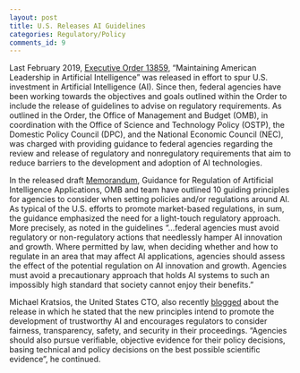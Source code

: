 ```yaml
---
layout: post
title: U.S. Releases AI Guidelines
categories: Regulatory/Policy
comments_id: 9
---
```


Last February 2019, [Executive Order 13859](https://www.federalregister.gov/documents/2019/02/14/2019-02544/maintaining-american-leadership-in-artificial-intelligence), “Maintaining American Leadership in Artificial Intelligence” was released in effort to spur U.S. investment in Artificial Intelligence (AI).  Since then, federal agencies have been working towards the objectives and goals outlined within the Order to include the release of guidelines to advise on regulatory requirements.  As outlined in the Order, the Office of Management and Budget (OMB), in coordination with the Office of Science and Technology Policy (OSTP), the Domestic Policy Council (DPC), and the National Economic Council (NEC), was charged with providing guidance to federal agencies regarding the review and release of regulatory and nonregulatory requirements that aim to reduce barriers to the development and adoption of AI technologies.

In the released draft [Memorandum](https://www.whitehouse.gov/wp-content/uploads/2020/01/Draft-OMB-Memo-on-Regulation-of-AI-1-7-19.pdf), Guidance for Regulation of Artificial Intelligence Applications, OMB and team have outlined 10 guiding principles for agencies to consider when setting policies and/or regulations around AI.  As typical of the U.S. efforts to promote market-based regulations, in sum, the guidance emphasized the need for a light-touch regulatory approach.  More precisely, as noted in the guidelines “…federal agencies must avoid regulatory or non-regulatory actions that needlessly hamper AI innovation and growth. Where permitted by law, when deciding whether and how to regulate in an area that may affect AI applications, agencies should assess the effect of the potential regulation on AI innovation and growth. Agencies must avoid a precautionary approach that holds AI systems to such an impossibly high standard that society cannot enjoy their benefits.”

Michael Kratsios, the United States CTO, also recently [blogged](https://www.whitehouse.gov/articles/ai-that-reflects-american-values/) about the release in which he stated that the new principles intend to promote the development of trustworthy AI and encourages regulators to consider fairness, transparency, safety, and security in their proceedings. “Agencies should also pursue verifiable, objective evidence for their policy decisions, basing technical and policy decisions on the best possible scientific evidence”, he continued.
